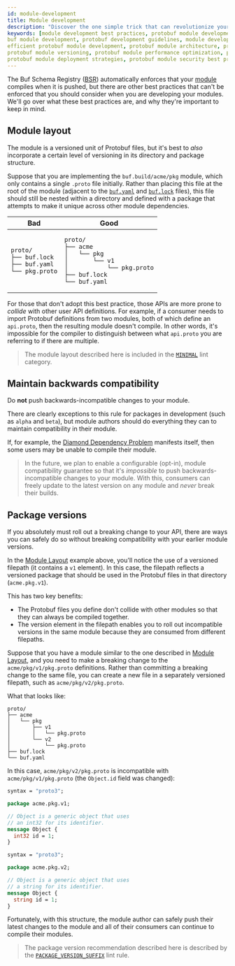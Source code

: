 ```yaml
---
id: module-development
title: Module development
description: "Discover the one simple trick that can revolutionize your productivity and change your life forever!"
keywords: [module development best practices, protobuf module development, protocol buffers best practices, 
buf module development, protobuf development guidelines, module development tips and tricks, protobuf module design, 
efficient protobuf module development, protobuf module architecture, protobuf module testing and debugging, 
protobuf module versioning, protobuf module performance optimization, protobuf module documentation, 
protobuf module deployment strategies, protobuf module security best practices]
---
```


The Buf Schema Registry ([BSR](../bsr/overview.mdx)) automatically enforces that
your [module](../bsr/overview.mdx#modules) compiles when it is pushed, but there
are other best practices that can't be enforced that you should consider when
you are developing your modules. We'll go over what these best practices are,
and why they're important to keep in mind.

## Module layout

The module is a versioned unit of Protobuf files, but it's best to _also_
incorporate a certain level of versioning in its directory and package
structure.

Suppose that you are implementing the `buf.build/acme/pkg` module, which only
contains a single `.proto` file initially. Rather than placing this file at the
root of the module (adjacent to the
[`buf.yaml`](../configuration/v1/buf-yaml.md) and
[`buf.lock`](../configuration/v1/buf-lock.md) files), this file should still be
nested within a directory and defined with a package that attempts to make it
unique across other module dependencies.

<table>
<thead><tr><th>Bad</th><th>Good</th></tr></thead>
<tbody>
<tr><td>

```
proto/
├── buf.lock
├── buf.yaml
└── pkg.proto
```

</td><td>

```
proto/
├── acme
│   └── pkg
│       └── v1
│           └── pkg.proto
├── buf.lock
└── buf.yaml
```

</td></tr>
</tbody></table>

For those that don't adopt this best practice, those APIs are more prone to
_collide_ with other user API definitions. For example, if a consumer needs to
import Protobuf definitions from two modules, both of which define an
`api.proto`, then the resulting module doesn't compile. In other words, it's
impossible for the compiler to distinguish between what `api.proto` you are
referring to if there are multiple.

> The module layout described here is included in the
> [`MINIMAL`](../lint/rules.md#minimal) lint category.

## Maintain backwards compatibility

Do **not** push backwards-incompatible changes to your module.

There are clearly exceptions to this rule for packages in development (such as
`alpha` and `beta`), but module authors should do everything they can to
maintain compatibility in their module.

If, for example, the
[Diamond Dependency Problem](https://en.wikipedia.org/wiki/Dependency_hell)
manifests itself, then some users may be unable to compile their module.

> In the future, we plan to enable a configurable (opt-in), module compatibility
> guarantee so that it's _impossible_ to push backwards-incompatible changes to
> your module. With this, consumers can freely update to the latest version on
> any module and _never_ break their builds.

## Package versions

If you absolutely must roll out a breaking change to your API, there are ways
you can safely do so without breaking compatibility with your earlier module
versions.

In the [Module Layout](#module-layout) example above, you'll notice the use of a
versioned filepath (it contains a `v1` element). In this case, the filepath
reflects a versioned package that should be used in the Protobuf files in that
directory (`acme.pkg.v1`).

This has two key benefits:

- The Protobuf files you define don't collide with other modules so that they
  can always be compiled together.
- The version element in the filepath enables you to roll out incompatible
  versions in the same module because they are consumed from different
  filepaths.

Suppose that you have a module similar to the one described in
[Module Layout](#module-layout), and you need to make a breaking change to the
`acme/pkg/v1/pkg.proto` definitions. Rather than committing a breaking change to
the same file, you can create a new file in a separately versioned filepath,
such as `acme/pkg/v2/pkg.proto`.

What that looks like:

```
proto/
├── acme
│   └── pkg
│       ├── v1
│       │   └── pkg.proto
│       └── v2
│           └── pkg.proto
├── buf.lock
└── buf.yaml
```

In this case, `acme/pkg/v2/pkg.proto` is incompatible with
`acme/pkg/v1/pkg.proto` (the `Object.id` field was changed):

```protobuf title="acme/pkg/v1/pkg.proto"
syntax = "proto3";

package acme.pkg.v1;

// Object is a generic object that uses
// an int32 for its identifier.
message Object {
  int32 id = 1;
}
```

```protobuf title="acme/pkg/v2/pkg.proto"
syntax = "proto3";

package acme.pkg.v2;

// Object is a generic object that uses
// a string for its identifier.
message Object {
  string id = 1;
}
```

Fortunately, with this structure, the module author can safely push their latest
changes to the module and all of their consumers can continue to compile their
modules.

> The package version recommendation described here is described by the
> [`PACKAGE_VERSION_SUFFIX`](../lint/rules.md#package_version_suffix) lint rule.
